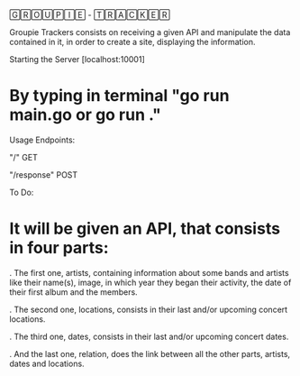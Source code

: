
🄶🅁🄾🅄🄿🄸🄴 - 🅃🅁🄰🄲🄺🄴🅁

 Groupie Trackers consists on receiving a given API and manipulate the data contained in it, in order to create a site, displaying the information.



Starting the Server [localhost:10001]
# By typing in terminal "go run main.go or go run ."

Usage
Endpoints:

"/" GET

"/response" POST

To Do:
# It will be given an API, that consists in four parts:

. The first one, artists, containing information about some bands and artists like their name(s), image, in which year they began their activity, the date of their first album and the members.

. The second one, locations, consists in their last and/or upcoming concert locations.

. The third one, dates, consists in their last and/or upcoming concert dates.

. And the last one, relation, does the link between all the other parts, artists, dates and locations.

